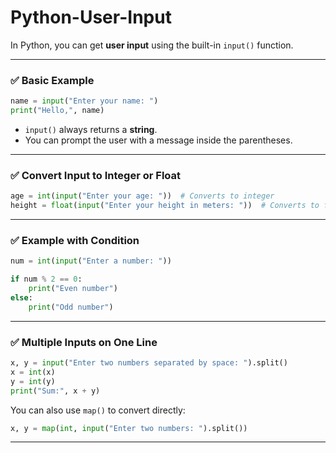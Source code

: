 ﻿# Python-User-Input
In Python, you can get **user input** using the built-in `input()` function.

---

### ✅ **Basic Example**

```python
name = input("Enter your name: ")
print("Hello,", name)
```

* `input()` always returns a **string**.
* You can prompt the user with a message inside the parentheses.

---

### ✅ **Convert Input to Integer or Float**

```python
age = int(input("Enter your age: "))  # Converts to integer
height = float(input("Enter your height in meters: "))  # Converts to float
```

---

### ✅ **Example with Condition**

```python
num = int(input("Enter a number: "))

if num % 2 == 0:
    print("Even number")
else:
    print("Odd number")
```

---

### ✅ **Multiple Inputs on One Line**

```python
x, y = input("Enter two numbers separated by space: ").split()
x = int(x)
y = int(y)
print("Sum:", x + y)
```

You can also use `map()` to convert directly:

```python
x, y = map(int, input("Enter two numbers: ").split())
```

---


